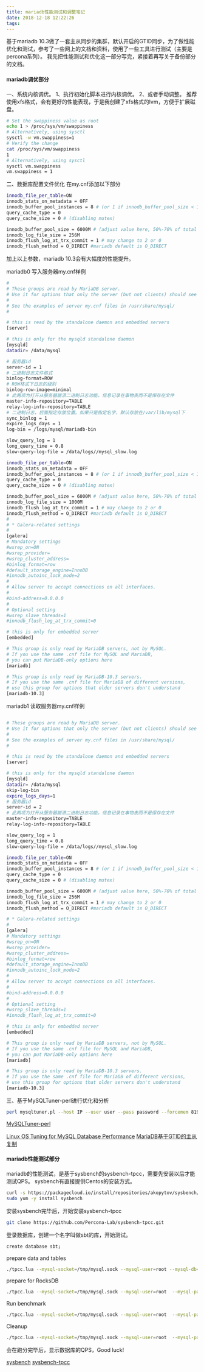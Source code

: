 ```yaml
---
title: mariadb性能测试和调整笔记
date: 2018-12-18 12:22:26
tags:
---
```

基于mariadb 10.3做了一套主从同步的集群，默认开启的GTID同步，为了做性能优化和测试，参考了一些网上的文档和资料，使用了一些工具进行测试（主要是percona系列）。
我先把性能测试和优化这一部分写完，紧接着再写关于备份部分的文档。

#### mariadb调优部分

一、系统内核调优。
1、执行初始化脚本进行内核调优。
2、或者手动调整。
推荐使用xfs格式，会有更好的性能表现，于是我创建了xfs格式的lvm，方便于扩展磁盘。

``` bash
# Set the swappiness value as root
echo 1 > /proc/sys/vm/swappiness
# Alternatively, using sysctl
sysctl -w vm.swappiness=1
# Verify the change
cat /proc/sys/vm/swappiness
1
# Alternatively, using sysctl
sysctl vm.swappiness
vm.swappiness = 1
```

二、数据库配置文件优化
在my.cnf添加以下部分

``` bash
innodb_file_per_table=ON
innodb_stats_on_metadata = OFF
innodb_buffer_pool_instances = 8 # (or 1 if innodb_buffer_pool_size < 1GB)
query_cache_type = 0
query_cache_size = 0 # (disabling mutex)

innodb_buffer_pool_size = 6000M # (adjust value here, 50%-70% of total RAM)
innodb_log_file_size = 256M
innodb_flush_log_at_trx_commit = 1 # may change to 2 or 0
innodb_flush_method = O_DIRECT #mariadb default is O_DIRECT
```

加上以上参数，mariadb 10.3会有大幅度的性能提升。

mariadb0 写入服务器my.cnf样例

``` bash
#
# These groups are read by MariaDB server.
# Use it for options that only the server (but not clients) should see
#
# See the examples of server my.cnf files in /usr/share/mysql/
#

# this is read by the standalone daemon and embedded servers
[server]

# this is only for the mysqld standalone daemon
[mysqld]
datadir= /data/mysql

# 服务器id
server-id = 1
# 二进制日志文件格式
binlog-format=ROW
# ROW格式下日志的级别
binlog-row-image=minimal
# 此两项为打开从服务器崩溃二进制日志功能，信息记录在事物表而不是保存在文件
master-info-repository=TABLE
relay-log-info-repository=TABLE
# 二进制日志，后面指定存放位置。如果只是指定名字，默认存放在/var/lib/mysql下
sync_binlog = 1
expire_logs_days = 1
log-bin = /logs/mysql/mariadb-bin

slow_query_log = 1
long_query_time = 0.8
slow-query-log-file = /data/logs//mysql_slow.log

innodb_file_per_table=ON
innodb_stats_on_metadata = OFF
innodb_buffer_pool_instances = 8 # (or 1 if innodb_buffer_pool_size < 1GB)
query_cache_type = 0
query_cache_size = 0 # (disabling mutex)

innodb_buffer_pool_size = 6000M # (adjust value here, 50%-70% of total RAM)
innodb_log_file_size = 1000M
innodb_flush_log_at_trx_commit = 1 # may change to 2 or 0
innodb_flush_method = O_DIRECT #mariadb default is O_DIRECT
#
# * Galera-related settings
#
[galera]
# Mandatory settings
#wsrep_on=ON
#wsrep_provider=
#wsrep_cluster_address=
#binlog_format=row
#default_storage_engine=InnoDB
#innodb_autoinc_lock_mode=2
#
# Allow server to accept connections on all interfaces.
#
#bind-address=0.0.0.0
#
# Optional setting
#wsrep_slave_threads=1
#innodb_flush_log_at_trx_commit=0

# this is only for embedded server
[embedded]

# This group is only read by MariaDB servers, not by MySQL.
# If you use the same .cnf file for MySQL and MariaDB,
# you can put MariaDB-only options here
[mariadb]

# This group is only read by MariaDB-10.3 servers.
# If you use the same .cnf file for MariaDB of different versions,
# use this group for options that older servers don't understand
[mariadb-10.3]
```

mariadb1 读取服务器my.cnf样例

``` bash

# These groups are read by MariaDB server.
# Use it for options that only the server (but not clients) should see
#
# See the examples of server my.cnf files in /usr/share/mysql/
#

# this is read by the standalone daemon and embedded servers
[server]

# this is only for the mysqld standalone daemon
[mysqld]
datadir= /data/mysql
skip-log-bin
expire_logs_days=1
# 服务器id
server-id = 2
# 此两项为打开从服务器崩溃二进制日志功能，信息记录在事物表而不是保存在文件
master-info-repository=TABLE
relay-log-info-repository=TABLE

slow_query_log = 1
long_query_time = 0.8
slow-query-log-file = /data/logs//mysql_slow.log

innodb_file_per_table=ON
innodb_stats_on_metadata = OFF
innodb_buffer_pool_instances = 8 # (or 1 if innodb_buffer_pool_size < 1GB)
query_cache_type = 0
query_cache_size = 0 # (disabling mutex)

innodb_buffer_pool_size = 6000M # (adjust value here, 50%-70% of total RAM)
innodb_log_file_size = 256M
innodb_flush_log_at_trx_commit = 1 # may change to 2 or 0
innodb_flush_method = O_DIRECT #mariadb default is O_DIRECT

# * Galera-related settings
#
[galera]
# Mandatory settings
#wsrep_on=ON
#wsrep_provider=
#wsrep_cluster_address=
#binlog_format=row
#default_storage_engine=InnoDB
#innodb_autoinc_lock_mode=2
#
# Allow server to accept connections on all interfaces.
#
#bind-address=0.0.0.0
#
# Optional setting
#wsrep_slave_threads=1
#innodb_flush_log_at_trx_commit=0

# this is only for embedded server
[embedded]

# This group is only read by MariaDB servers, not by MySQL.
# If you use the same .cnf file for MySQL and MariaDB,
# you can put MariaDB-only options here
[mariadb]

# This group is only read by MariaDB-10.3 servers.
# If you use the same .cnf file for MariaDB of different versions,
# use this group for options that older servers don't understand
[mariadb-10.3]

```

三、基于MySQLTuner-perl进行优化和分析

``` bash
perl mysqltuner.pl --host IP --user user --pass password --forcemem 8192 #机器内存

```

[MySQLTuner-perl](https://github.com/major/MySQLTuner-perl)

[Linux OS Tuning for MySQL Database Performance](https://www.percona.com/blog/2018/07/03/linux-os-tuning-for-mysql-database-performance/)
[MariaDB基于GTID的主从复制](https://www.jianshu.com/p/26c2c03b5d67)

#### mariadb性能测试部分

mariadb的性能测试，是基于sysbench的sysbench-tpcc，需要先安装以后才能测试QPS。
sysbench有直接提供Centos的安装方式。

``` bash
curl -s https://packagecloud.io/install/repositories/akopytov/sysbench/script.rpm.sh | sudo bash
sudo yum -y install sysbench
```

安装sysbench完毕后，开始安装sysbench-tpcc

``` bash
git clone https://github.com/Percona-Lab/sysbench-tpcc.git
```

登录数据库，创建一个名字叫做sbt的库，开始测试。

``` bash
create database sbt;
```

prepare data and tables

``` bash
./tpcc.lua --mysql-socket=/tmp/mysql.sock --mysql-user=root --mysql-db=sbt --time=300 --threads=64 --report-interval=1 --tables=10 --scale=100 --db-driver=mysql prepare
```

prepare for RocksDB

``` bash
./tpcc.lua --mysql-socket=/tmp/mysql.sock --mysql-user=root  --mysql-password="password" --mysql-db=sbr --time=3000 --threads=64 --report-interval=1 --tables=10 --scale=100 --use_fk=0 --mysql_storage_engine=rocksdb --mysql_table_options='COLLATE latin1_bin' --trx_level=RC --db-driver=mysql prepare
```

Run benchmark

``` bash
./tpcc.lua --mysql-socket=/tmp/mysql.sock --mysql-user=root  --mysql-password="password" --mysql-db=sbt --time=300 --threads=64 --report-interval=1 --tables=10 --scale=100 --db-driver=mysql run
```

Cleanup

``` bash
./tpcc.lua --mysql-socket=/tmp/mysql.sock --mysql-user=root  --mysql-password="password" --mysql-db=sbt --time=300 --threads=64 --report-interval=1 --tables=10 --scale=100 --db-driver=mysql cleanup
```

会在跑分完毕后，显示数据库的QPS，Good luck!

[sysbench](https://github.com/akopytov/sysbench)
[sysbench-tpcc](https://github.com/Percona-Lab/sysbench-tpcc)
